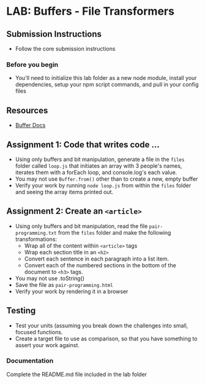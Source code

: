 # LAB: Buffers - File Transformers

## Submission Instructions
* Follow the core submission instructions

### Before you begin
* You'll need to initialize this lab folder as a new node module, install your dependencies, setup your npm script commands, and pull in your config files

## Resources  
* [Buffer Docs](https://nodejs.org/api/buffer.html)

## Assignment 1: Code that writes code ...
* Using only buffers and bit manipulation, generate a file in the `files` folder called `loop.js` that initiates an array with 3 people's names, iterates them with a forEach loop, and console.log's each value.
* You may not use `Buffer.from()` other than to create a new, empty buffer
* Verify your work by running `node loop.js` from within the `files` folder and seeing the array items printed out.

## Assignment 2: Create an `<article>`
* Using only buffers and bit manipulation, read the file `pair-programming.txt` from the `files` folder and make the following transformations:
  * Wrap all of the content within `<article>` tags
  * Wrap each section title in an `<h2>`
  * Convert each sentence in each paragraph into a list item.
  * Convert each of the numbered sections in the bottom of the document to `<h3>` tags.
* You may not use .toString()
* Save the file as `pair-programming.html`
* Verify your work by rendering it in a browser

## Testing 
* Test your units (assuming you break down the challenges into small, focused functions.
* Create a target file to use as comparison, so that you have something to assert your work against.

###  Documentation
Complete the README.md file included in the lab folder


